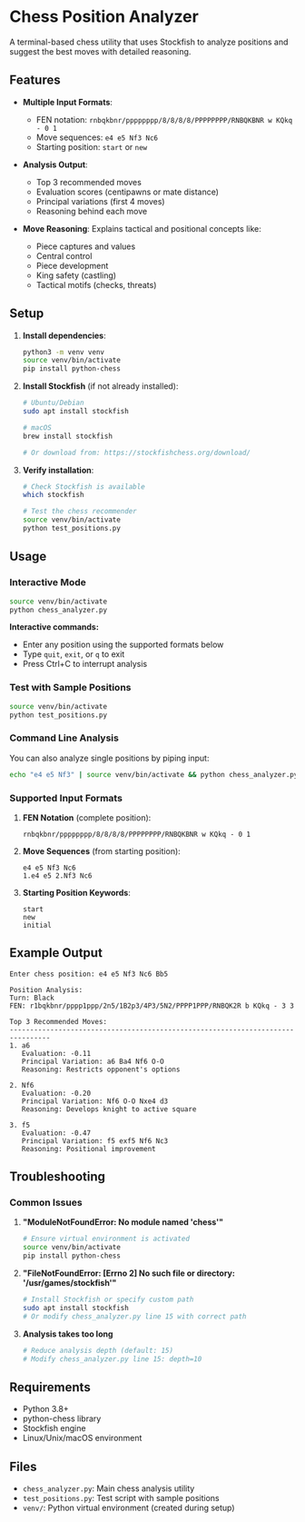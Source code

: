 # Chess Position Analyzer

A terminal-based chess utility that uses Stockfish to analyze positions and suggest the best moves with detailed reasoning.

## Features

- **Multiple Input Formats**: 
  - FEN notation: `rnbqkbnr/pppppppp/8/8/8/8/PPPPPPPP/RNBQKBNR w KQkq - 0 1`
  - Move sequences: `e4 e5 Nf3 Nc6`
  - Starting position: `start` or `new`

- **Analysis Output**:
  - Top 3 recommended moves
  - Evaluation scores (centipawns or mate distance)
  - Principal variations (first 4 moves)
  - Reasoning behind each move

- **Move Reasoning**: Explains tactical and positional concepts like:
  - Piece captures and values
  - Central control
  - Piece development
  - King safety (castling)
  - Tactical motifs (checks, threats)

## Setup

1. **Install dependencies**:
   ```bash
   python3 -m venv venv
   source venv/bin/activate
   pip install python-chess
   ```

2. **Install Stockfish** (if not already installed):
   ```bash
   # Ubuntu/Debian
   sudo apt install stockfish
   
   # macOS
   brew install stockfish
   
   # Or download from: https://stockfishchess.org/download/
   ```

3. **Verify installation**:
   ```bash
   # Check Stockfish is available
   which stockfish
   
   # Test the chess recommender
   source venv/bin/activate
   python test_positions.py
   ```

## Usage

### Interactive Mode
```bash
source venv/bin/activate
python chess_analyzer.py
```

**Interactive commands:**
- Enter any position using the supported formats below
- Type `quit`, `exit`, or `q` to exit
- Press Ctrl+C to interrupt analysis

### Test with Sample Positions
```bash
source venv/bin/activate
python test_positions.py
```

### Command Line Analysis
You can also analyze single positions by piping input:
```bash
echo "e4 e5 Nf3" | source venv/bin/activate && python chess_analyzer.py
```

### Supported Input Formats

1. **FEN Notation** (complete position):
   ```
   rnbqkbnr/pppppppp/8/8/8/8/PPPPPPPP/RNBQKBNR w KQkq - 0 1
   ```

2. **Move Sequences** (from starting position):
   ```
   e4 e5 Nf3 Nc6
   1.e4 e5 2.Nf3 Nc6
   ```

3. **Starting Position Keywords**:
   ```
   start
   new
   initial
   ```

## Example Output

```
Enter chess position: e4 e5 Nf3 Nc6 Bb5

Position Analysis:
Turn: Black
FEN: r1bqkbnr/pppp1ppp/2n5/1B2p3/4P3/5N2/PPPP1PPP/RNBQK2R b KQkq - 3 3

Top 3 Recommended Moves:
--------------------------------------------------------------------------------
1. a6
   Evaluation: -0.11
   Principal Variation: a6 Ba4 Nf6 O-O
   Reasoning: Restricts opponent's options

2. Nf6
   Evaluation: -0.20
   Principal Variation: Nf6 O-O Nxe4 d3
   Reasoning: Develops knight to active square

3. f5
   Evaluation: -0.47
   Principal Variation: f5 exf5 Nf6 Nc3
   Reasoning: Positional improvement
```

## Troubleshooting

### Common Issues

1. **"ModuleNotFoundError: No module named 'chess'"**
   ```bash
   # Ensure virtual environment is activated
   source venv/bin/activate
   pip install python-chess
   ```

2. **"FileNotFoundError: [Errno 2] No such file or directory: '/usr/games/stockfish'"**
   ```bash
   # Install Stockfish or specify custom path
   sudo apt install stockfish
   # Or modify chess_analyzer.py line 15 with correct path
   ```

3. **Analysis takes too long**
   ```bash
   # Reduce analysis depth (default: 15)
   # Modify chess_analyzer.py line 15: depth=10
   ```

## Requirements

- Python 3.8+
- python-chess library
- Stockfish engine
- Linux/Unix/macOS environment

## Files

- `chess_analyzer.py`: Main chess analysis utility
- `test_positions.py`: Test script with sample positions
- `venv/`: Python virtual environment (created during setup)
